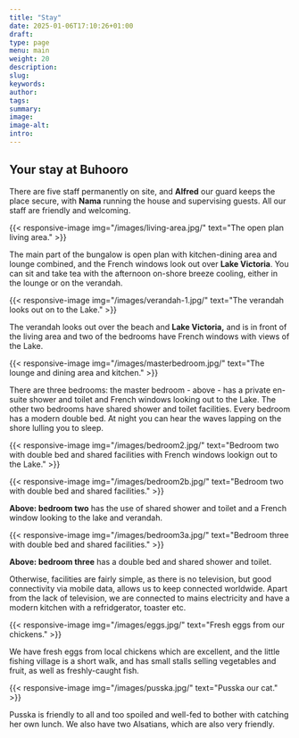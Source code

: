 ```yaml
---
title: "Stay"
date: 2025-01-06T17:10:26+01:00
draft: 
type: page
menu: main
weight: 20
description: 
slug:
keywords:
author: 
tags: 
summary:
image:
image-alt:
intro:
---
```


## Your stay at Buhooro

There are five staff permanently on site, and **Alfred** our guard keeps the place secure, with **Nama** running the house and supervising guests. All our staff are friendly and welcoming. 

{{< responsive-image img="/images/living-area.jpg/" text="The open plan living area." >}}

The main part of the bungalow is open plan with kitchen-dining area and lounge combined, and the French windows look out over **Lake Victoria**. You can sit and take tea with the afternoon on-shore breeze cooling, either in the lounge or on the verandah. 

{{< responsive-image img="/images/verandah-1.jpg/" text="The verandah looks out on to the Lake." >}}

The verandah looks out over the beach and **Lake Victoria,** and is in front of the living area and two of the bedrooms have French windows with views of the Lake. 

{{< responsive-image img="/images/masterbedroom.jpg/" text="The lounge and dining area and kitchen." >}}


There are three bedrooms: the master bedroom - above - has a private en-suite shower and toilet and French windows looking out to the Lake. The other two bedrooms have shared shower and toilet facilities. Every bedroom has a modern double bed. At night you can hear the waves lapping on the shore lulling you to sleep.

{{< responsive-image img="/images/bedroom2.jpg/" text="Bedroom two with double bed and shared facilities with French windows lookign out to the Lake." >}}

{{< responsive-image img="/images/bedroom2b.jpg/" text="Bedroom two with double bed and shared facilities." >}}

**Above: bedroom two** has the use of shared shower and toilet and a French window looking to the lake and verandah. 


{{< responsive-image img="/images/bedroom3a.jpg/" text="Bedroom three with double bed and shared facilities." >}}

**Above: bedroom three** has a double bed and shared shower and toilet. 

Otherwise, facilities are fairly simple, as there is no television, but good connectivity via mobile data, allows us to keep connected worldwide. Apart from the lack of television, we are connected to mains electricity and have a modern kitchen with a refridgerator, toaster etc.  


{{< responsive-image img="/images/eggs.jpg/" text="Fresh eggs from our chickens." >}}

We have fresh eggs from local chickens which are excellent, and the little fishing village is a short walk, and has small stalls selling vegetables and fruit, as well as freshly-caught fish. 

{{< responsive-image img="/images/pusska.jpg/" text="Pusska our cat." >}}

Pusska is friendly to all and too spoiled and well-fed to bother with catching her own lunch. 
We also have two Alsatians, which are also very friendly. 


